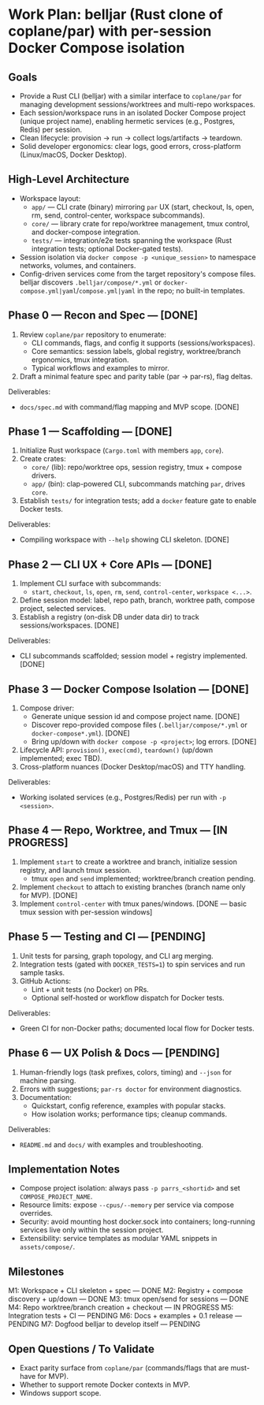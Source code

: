 # Work Plan: belljar (Rust clone of coplane/par) with per-session Docker Compose isolation

## Goals
- Provide a Rust CLI (belljar) with a similar interface to `coplane/par` for managing development sessions/worktrees and multi-repo workspaces.
- Each session/workspace runs in an isolated Docker Compose project (unique project name), enabling hermetic services (e.g., Postgres, Redis) per session.
- Clean lifecycle: provision -> run -> collect logs/artifacts -> teardown.
- Solid developer ergonomics: clear logs, good errors, cross-platform (Linux/macOS, Docker Desktop).

## High-Level Architecture
- Workspace layout:
  - `app/` — CLI crate (binary) mirroring `par` UX (start, checkout, ls, open, rm, send, control-center, workspace subcommands).
  - `core/` — library crate for repo/worktree management, tmux control, and docker-compose integration.
  - `tests/` — integration/e2e tests spanning the workspace (Rust integration tests; optional Docker-gated tests).
- Session isolation via `docker compose -p <unique_session>` to namespace networks, volumes, and containers.
- Config-driven services come from the target repository's compose files. belljar discovers `.belljar/compose/*.yml` or `docker-compose.yml|yaml`/`compose.yml|yaml` in the repo; no built-in templates.

## Phase 0 — Recon and Spec — [DONE]
1. Review `coplane/par` repository to enumerate:
   - CLI commands, flags, and config it supports (sessions/workspaces).
   - Core semantics: session labels, global registry, worktree/branch ergonomics, tmux integration.
   - Typical workflows and examples to mirror.
2. Draft a minimal feature spec and parity table (par -> par-rs), flag deltas.

Deliverables:
- `docs/spec.md` with command/flag mapping and MVP scope. [DONE]

## Phase 1 — Scaffolding — [DONE]
1. Initialize Rust workspace (`Cargo.toml` with members `app`, `core`).
2. Create crates:
   - `core/` (lib): repo/worktree ops, session registry, tmux + compose drivers.
   - `app/` (bin): clap-powered CLI, subcommands matching `par`, drives `core`.
3. Establish `tests/` for integration tests; add a `docker` feature gate to enable Docker tests.

Deliverables:
- Compiling workspace with `--help` showing CLI skeleton. [DONE]

## Phase 2 — CLI UX + Core APIs — [DONE]
1. Implement CLI surface with subcommands:
   - `start`, `checkout`, `ls`, `open`, `rm`, `send`, `control-center`, `workspace <...>`.
2. Define session model: label, repo path, branch, worktree path, compose project, selected services.
3. Establish a registry (on-disk DB under data dir) to track sessions/workspaces. [DONE]

Deliverables:
- CLI subcommands scaffolded; session model + registry implemented. [DONE]

## Phase 3 — Docker Compose Isolation — [DONE]
1. Compose driver:
   - Generate unique session id and compose project name. [DONE]
   - Discover repo-provided compose files (`.belljar/compose/*.yml` or `docker-compose*.yml`). [DONE]
   - Bring up/down with `docker compose -p <project>`; log errors. [DONE]
2. Lifecycle API: `provision()`, `exec(cmd)`, `teardown()` (up/down implemented; exec TBD).
3. Cross-platform nuances (Docker Desktop/macOS) and TTY handling.

Deliverables:
- Working isolated services (e.g., Postgres/Redis) per run with `-p <session>`.

## Phase 4 — Repo, Worktree, and Tmux — [IN PROGRESS]
1. Implement `start` to create a worktree and branch, initialize session registry, and launch tmux session.
   - tmux `open` and `send` implemented; worktree/branch creation pending.
2. Implement `checkout` to attach to existing branches (branch name only for MVP). [DONE]
3. Implement `control-center` with tmux panes/windows. [DONE — basic tmux session with per-session windows]

## Phase 5 — Testing and CI — [PENDING]
1. Unit tests for parsing, graph topology, and CLI arg merging.
2. Integration tests (gated with `DOCKER_TESTS=1`) to spin services and run sample tasks.
3. GitHub Actions:
   - Lint + unit tests (no Docker) on PRs.
   - Optional self-hosted or workflow dispatch for Docker tests.

Deliverables:
- Green CI for non-Docker paths; documented local flow for Docker tests.

## Phase 6 — UX Polish & Docs — [PENDING]
1. Human-friendly logs (task prefixes, colors, timing) and `--json` for machine parsing.
2. Errors with suggestions; `par-rs doctor` for environment diagnostics.
3. Documentation:
   - Quickstart, config reference, examples with popular stacks.
   - How isolation works; performance tips; cleanup commands.

Deliverables:
- `README.md` and `docs/` with examples and troubleshooting.

## Implementation Notes
- Compose project isolation: always pass `-p parrs_<shortid>` and set `COMPOSE_PROJECT_NAME`.
- Resource limits: expose `--cpus/--memory` per service via compose overrides.
- Security: avoid mounting host docker.sock into containers; long-running services live only within the session project.
- Extensibility: service templates as modular YAML snippets in `assets/compose/`.

## Milestones
M1: Workspace + CLI skeleton + spec — DONE
M2: Registry + compose discovery + up/down — DONE
M3: tmux open/send for sessions — DONE
M4: Repo worktree/branch creation + checkout — IN PROGRESS
M5: Integration tests + CI — PENDING
M6: Docs + examples + 0.1 release — PENDING
M7: Dogfood belljar to develop itself — PENDING

## Open Questions / To Validate
- Exact parity surface from `coplane/par` (commands/flags that are must-have for MVP).
- Whether to support remote Docker contexts in MVP.
- Windows support scope.
